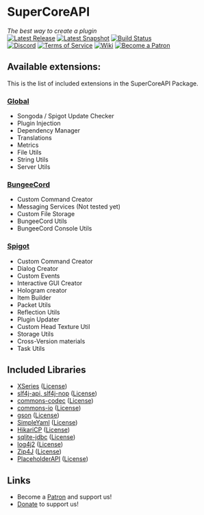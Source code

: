 # SuperCoreAPI
_The best way to create a plugin_<br>
[![Latest Release](https://img.shields.io/nexus/r/xyz.theprogramsrc/SuperCoreAPI?color=%2300ff00&label=Latest%20Release&nexusVersion=3&server=https%3A%2F%2Frepo.theprogramsrc.xyz)](https://repo.theprogramsrc.xyz/#browse/browse:maven-releases)
[![Latest Snapshot](https://img.shields.io/nexus/s/xyz.theprogramsrc/SuperCoreAPI?color=%23ff5800&label=Latest%20Snapshot&server=https%3A%2F%2Frepo.theprogramsrc.xyz)](https://repo.theprogramsrc.xyz/#browse/browse:maven-snapshots)
[![Build Status](https://ci.theprogramsrc.xyz/job/MinecraftPlugins/job/SuperCoreAPI/badge/icon)](https://ci.theprogramsrc.xyz/job/MinecraftPlugins/job/SuperCoreAPI/)
<br>
[![Discord](https://i.imgur.com/J1XhmMd.png)](https://go.theprogramsrc.xyz/discord)
[![Terms of Service](https://i.imgur.com/4tFAGtE.png)](https://go.theprogramsrc.xyz/tos)
[![Wiki](https://i.imgur.com/x0ZMnSx.png)](https://wiki.theprogramsrc.xyz/) 
[![Become a Patron](https://i.imgur.com/h9Y1X2X.png)](https://go.theprogramsrc.xyz/patreon)


## Available extensions:
This is the list of included extensions in the SuperCoreAPI Package.
### [Global](https://github.com/TheProgramSrc/SuperCoreAPI/tree/master/src/main/java/xyz/theprogramsrc/supercoreapi/global)
* Songoda / Spigot Update Checker
* Plugin Injection
* Dependency Manager
* Translations
* Metrics
* File Utils
* String Utils
* Server Utils

### [BungeeCord](https://github.com/TheProgramSrc/SuperCoreAPI/tree/master/src/main/java/xyz/theprogramsrc/supercoreapi/bungee)
* Custom Command Creator
* Messaging Services (Not tested yet)
* Custom File Storage
* BungeeCord Utils
* BungeeCord Console Utils

### [Spigot](https://github.com/TheProgramSrc/SuperCoreAPI/tree/master/src/main/java/xyz/theprogramsrc/supercoreapi/spigot)
* Custom Command Creator
* Dialog Creator
* Custom Events
* Interactive GUI Creator
* Hologram creator
* Item Builder
* Packet Utils
* Reflection Utils
* Plugin Updater
* Custom Head Texture Util
* Storage Utils
* Cross-Version materials
* Task Utils

## Included Libraries
* [XSeries](https://github.com/CryptoMorin/XSeries) ([License](https://github.com/CryptoMorin/XSeries/blob/master/LICENSE.txt))
* [slf4j-api, slf4j-nop](https://github.com/qos-ch/slf4j) ([License](http://www.slf4j.org/license.html))
* [commons-codec](https://github.com/apache/commons-codec) ([License](https://www.apache.org/licenses/LICENSE-2.0))
* [commons-io](https://github.com/apache/commons-io) ([License](https://www.apache.org/licenses/LICENSE-2.0))
* [gson](https://github.com/google/gson) ([License](https://github.com/google/gson/blob/master/LICENSE))
* [SimpleYaml](https://github.com/Carleslc/Simple-YAML) ([License](https://github.com/Carleslc/Simple-YAML/blob/master/LICENSE))
* [HikariCP](https://github.com/brettwooldridge/HikariCP/) ([License](https://github.com/brettwooldridge/HikariCP/blob/dev/LICENSE))
* [sqlite-jdbc](https://github.com/xerial/sqlite-jdbc/) ([License](https://github.com/xerial/sqlite-jdbc/blob/master/LICENSE))
* [log4j2](https://github.com/apache/logging-log4j2) ([License](https://github.com/apache/logging-log4j2/blob/master/LICENSE.txt))
* [Zip4J](https://github.com/srikanth-lingala/zip4j) ([License](https://github.com/srikanth-lingala/zip4j/blob/master/LICENSE))
* [PlaceholderAPI](https://github.com/PlaceholderAPI/PlaceholderAPI) ([License](https://github.com/PlaceholderAPI/PlaceholderAPI/blob/master/LICENSE))


## Links
* Become a [Patron](https://go.theprogramsrc.xyz/patreon) and support us!
* [Donate](https://go.theprogramsrc.xyz/donate) to support us!

